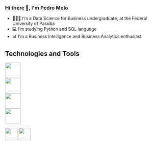 ### Hi there 👋, I'm Pedro Melo

- 👨🏽‍🎓 I’m a Data Science for Business undergraduate, at the Federal University of Paraíba
- 💻 I’m studying Python and SQL language
- 📊 I’m a Business Intelligence and Business Analytics enthusiast 

## Technologies and Tools

<img loading = "lazy" src ="https://cdn.jsdelivr.net/gh/devicons/devicon/icons/github/github-original.svg" width = "50" height = "50"/> <br>
<img loading = "lazy" src="https://cdn.jsdelivr.net/gh/devicons/devicon/icons/git/git-original.svg" width = "50" height = "50"/> <br>
<img loading = "lazy" src="https://cdn.jsdelivr.net/gh/devicons/devicon/icons/apple/apple-original.svg" width = "50" height = "50"/> <br>
<img loading = "lazy" src="https://cdn.jsdelivr.net/gh/devicons/devicon/icons/python/python-original.svg" width = "50" height = "50"/> <br>

<img loading="lazy" src="https://cdn.jsdelivr.net/gh/devicons/devicon/icons/java/java-original.svg" width="40" height="40"/> <img loading="lazy" src="https://cdn.jsdelivr.net/gh/devicons/devicon/icons/linux/linux-original.svg" width="40" height="40"/>
